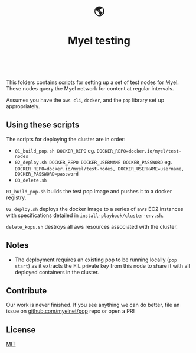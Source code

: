 <h1 align="center">
	<br>
	  	🌎
	<br>
	<br>
	Myel testing
	<br>
	<br>
	<br>
</h1>

This folders contains scripts for setting up a set of test nodes for [Myel](https://myel.network). These nodes query the Myel network for content at regular intervals.

Assumes you have the `aws cli`, `docker`, and the `pop` library set up appropriately.

## Using these scripts

The scripts for deploying the cluster are in order:
- `01_build_pop.sh DOCKER_REPO` eg. `DOCKER_REPO=docker.io/myel/test-nodes`
- `02_deploy.sh DOCKER_REPO DOCKER_USERNAME DOCKER_PASSWORD`  eg. `DOCKER_REPO=docker.io/myel/test-nodes, DOCKER_USERNAME=username, DOCKER_PASSWORD=password`
- `03_delete.sh`

`01_build_pop.sh` builds the test pop image and pushes it to a docker registry.

`02_deploy.sh` deploys the docker image to a series of aws EC2 instances with specifications detailed in `install-playbook/cluster-env.sh`.

`delete_kops.sh` destroys all aws resources associated with the cluster.

## Notes

- The deployment requires an existing pop to be running locally (`pop start`) as it extracts the FIL private key from this node to share it with all deployed containers in the cluster.


## Contribute

Our work is never finished. If you see anything we can do better, file an issue on [github.com/myelnet/pop](https://github.com/myelnet/pop/) repo or open a PR!

## License

[MIT](./LICENSE-MIT)

